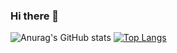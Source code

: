 ### Hi there 👋

![Anurag's GitHub stats](https://github-readme-stats.vercel.app/api?username=GRSdzn&show_icons=true&theme=aura_dark) [![Top Langs](https://github-readme-stats.vercel.app/api/top-langs/?username=GRSdzn&layout=compact&theme=aura_dark)](https://github.com/GRSdzn)


